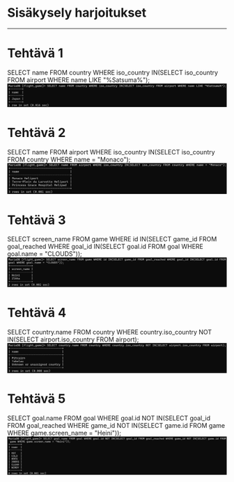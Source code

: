 # Sisäkysely harjoitukset
___

# Tehtävä 1
SELECT name FROM country WHERE iso_country IN(SELECT iso_country FROM airport WHERE name LIKE "%Satsuma%");
![Tehtävä-01.png](Teht%C3%A4v%C3%A4-01.png)

# Tehtävä 2
SELECT name FROM airport WHERE iso_country IN(SELECT iso_country FROM country WHERE name = "Monaco");
![Tehtävä-02.png](Teht%C3%A4v%C3%A4-02.png)

# Tehtävä 3
SELECT screen_name FROM game WHERE id IN(SELECT game_id FROM goal_reached WHERE goal_id IN(SELECT goal.id FROM goal WHERE goal.name = "CLOUDS"));
![Tehtävä-03.png](Teht%C3%A4v%C3%A4-03.png)

# Tehtävä 4
SELECT country.name FROM country WHERE country.iso_country NOT IN(SELECT airport.iso_country FROM airport);
![Tehtävä-04.png](Teht%C3%A4v%C3%A4-04.png)

# Tehtävä 5
SELECT goal.name FROM goal WHERE goal.id NOT IN(SELECT goal_id FROM goal_reached WHERE game_id NOT IN(SELECT game.id FROM game WHERE game.screen_name = "Heini"));
![Tehtävä-05.png](Teht%C3%A4v%C3%A4-05.png)
